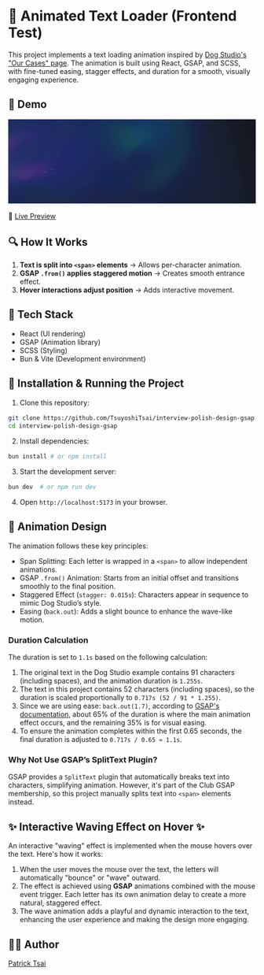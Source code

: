 # 📜 Animated Text Loader (Frontend Test)

This project implements a text loading animation inspired by [Dog Studio's "Our Cases" page](https://dogstudio.co/cases/). The animation is built using React, GSAP, and SCSS, with fine-tuned easing, stagger effects, and duration for a smooth, visually engaging experience.

## 🎥 Demo

![demo.gif](src/assets/demo.gif)

🔗 [Live Preview](https://tsuyoshitsai.github.io/recruit/polish-design/)

## 🔍 How It Works

1. **Text is split into `<span>` elements** → Allows per-character animation.
2. **GSAP `.from()` applies staggered motion** → Creates smooth entrance effect.
3. **Hover interactions adjust position** → Adds interactive movement.

## 🚀 Tech Stack

- React (UI rendering)
- GSAP (Animation library)
- SCSS (Styling)
- Bun & Vite (Development environment)

## 📂 Installation & Running the Project

1. Clone this repository:

```bash
git clone https://github.com/TsuyoshiTsai/interview-polish-design-gsap.git
cd interview-polish-design-gsap
```

2. Install dependencies:

```bash
bun install # or npm install
```

3. Start the development server:

```bash
bun dev  # or npm run dev
```

4. Open `http://localhost:5173` in your browser.

## 🎨 Animation Design

The animation follows these key principles:

- Span Splitting: Each letter is wrapped in a `<span>` to allow independent animations.
- GSAP `.from()` Animation: Starts from an initial offset and transitions smoothly to the final position.
- Staggered Effect (`stagger: 0.015s`): Characters appear in sequence to mimic Dog Studio’s style.
- Easing (`back.out`): Adds a slight bounce to enhance the wave-like motion.

### Duration Calculation

The duration is set to `1.1s` based on the following calculation:

1.  The original text in the Dog Studio example contains 91 characters (including spaces), and the animation duration is `1.255s`.
2.  The text in this project contains 52 characters (including spaces), so the duration is scaled proportionally to `0.717s (52 / 91 * 1.255)`.
3.  Since we are using ease: `back.out(1.7)`, according to [GSAP's documentation](https://gsap.com/docs/v3/Eases/), about 65% of the duration is where the main animation effect occurs, and the remaining 35% is for visual easing.
4.  To ensure the animation completes within the first 0.65 seconds, the final duration is adjusted to `0.717s / 0.65 ≈ 1.1s`.

### Why Not Use GSAP’s SplitText Plugin?

GSAP provides a `SplitText` plugin that automatically breaks text into characters, simplifying animation. However, it's part of the Club GSAP membership, so this project manually splits text into `<span>` elements instead.

## **✨ Interactive Waving Effect on Hover ✨**

An interactive "waving" effect is implemented when the mouse hovers over the text. Here's how it works:

1. When the user moves the mouse over the text, the letters will automatically "bounce" or "wave" outward.
2. The effect is achieved using **GSAP** animations combined with the mouse event trigger. Each letter has its own animation delay to create a more natural, staggered effect.
3. The wave animation adds a playful and dynamic interaction to the text, enhancing the user experience and making the design more engaging.

## 👨‍💻 Author

[Patrick Tsai](https://www.cake.me/ming-hao-tsai)
